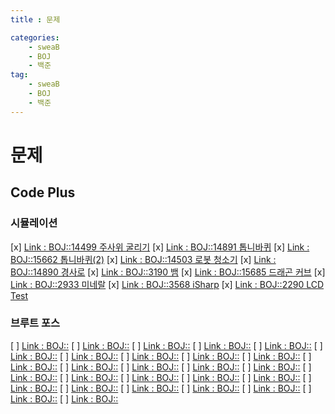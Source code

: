 ```yaml
---
title : 문제

categories:
    - sweaB
    - BOJ
    - 백준
tag:
    - sweaB
    - BOJ
    - 백준
---
```

# 문제

## Code Plus

### 시뮬레이션

[x] [Link : BOJ::14499 주사위 굴리기](https://www.acmicpc.net/problem/14499)
[x] [Link : BOJ::14891 톱니바퀴](https://www.acmicpc.net/problem/14891)
[x] [Link : BOJ::15662 톱니바퀴(2)](https://www.acmicpc.net/problem/15662)
[x] [Link : BOJ::14503 로봇 청소기](https://www.acmicpc.net/problem/14503)
[x] [Link : BOJ::14890 경사로](https://www.acmicpc.net/problem/14890)
[x] [Link : BOJ::3190 뱀](https://www.acmicpc.net/problem/3190)
[x] [Link : BOJ::15685 드래곤 커브](https://www.acmicpc.net/problem/15685)
[x] [Link : BOJ::2933 미네랄](https://www.acmicpc.net/problem/2933)
[x] [Link : BOJ::3568 iSharp](https://www.acmicpc.net/problem/3568)
[x] [Link : BOJ::2290 LCD Test](https://www.acmicpc.net/problem/2290)

### 브루트 포스

[ ] [Link : BOJ::]()
[ ] [Link : BOJ::]()
[ ] [Link : BOJ::]()
[ ] [Link : BOJ::]()
[ ] [Link : BOJ::]()
[ ] [Link : BOJ::]()
[ ] [Link : BOJ::]()
[ ] [Link : BOJ::]()
[ ] [Link : BOJ::]()
[ ] [Link : BOJ::]()
[ ] [Link : BOJ::]()
[ ] [Link : BOJ::]()
[ ] [Link : BOJ::]()
[ ] [Link : BOJ::]()
[ ] [Link : BOJ::]()
[ ] [Link : BOJ::]()
[ ] [Link : BOJ::]()
[ ] [Link : BOJ::]()
[ ] [Link : BOJ::]()
[ ] [Link : BOJ::]()
[ ] [Link : BOJ::]()
[ ] [Link : BOJ::]()
[ ] [Link : BOJ::]()
[ ] [Link : BOJ::]()
[ ] [Link : BOJ::]()
[ ] [Link : BOJ::]()
[ ] [Link : BOJ::]()


